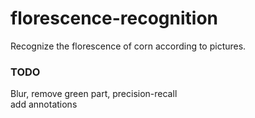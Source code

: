 # florescence-recognition
Recognize the florescence of corn according to pictures.

### TODO
Blur, remove green part, precision-recall   
add annotations